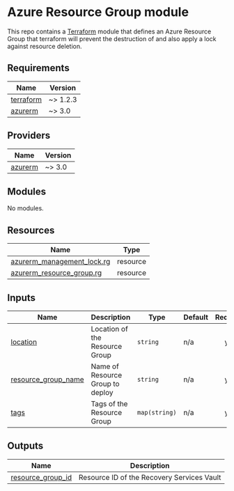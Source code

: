 # Azure Resource Group module

This repo contains a [Terraform](https://www.terraform.io/) module that defines an Azure Resource Group that terraform will prevent the destruction of and also apply a lock against resource deletion.

<!-- BEGIN_TF_DOCS -->
## Requirements

| Name | Version |
|------|---------|
| <a name="requirement_terraform"></a> [terraform](#requirement\_terraform) | ~> 1.2.3 |
| <a name="requirement_azurerm"></a> [azurerm](#requirement\_azurerm) | ~> 3.0 |

## Providers

| Name | Version |
|------|---------|
| <a name="provider_azurerm"></a> [azurerm](#provider\_azurerm) | ~> 3.0 |

## Modules

No modules.

## Resources

| Name | Type |
|------|------|
| [azurerm_management_lock.rg](https://registry.terraform.io/providers/hashicorp/azurerm/latest/docs/resources/management_lock) | resource |
| [azurerm_resource_group.rg](https://registry.terraform.io/providers/hashicorp/azurerm/latest/docs/resources/resource_group) | resource |

## Inputs

| Name | Description | Type | Default | Required |
|------|-------------|------|---------|:--------:|
| <a name="input_location"></a> [location](#input\_location) | Location of the Resource Group | `string` | n/a | yes |
| <a name="input_resource_group_name"></a> [resource\_group\_name](#input\_resource\_group\_name) | Name of Resource Group to deploy | `string` | n/a | yes |
| <a name="input_tags"></a> [tags](#input\_tags) | Tags of the Resource Group | `map(string)` | n/a | yes |

## Outputs

| Name | Description |
|------|-------------|
| <a name="output_resource_group_id"></a> [resource\_group\_id](#output\_resource\_group\_id) | Resource ID of the Recovery Services Vault |
<!-- END_TF_DOCS -->
